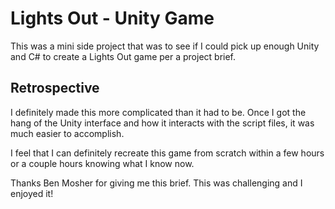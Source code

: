 # Lights Out - Unity Game

This was a mini side project that was to see if I could pick up enough Unity and C# to create a Lights Out game per a project brief.

## Retrospective

I definitely made this more complicated than it had to be. Once I got the hang of the Unity interface and how it interacts with the script files, it was much easier to accomplish.

I feel that I can definitely recreate this game from scratch within a few hours or a couple hours knowing what I know now.

Thanks Ben Mosher for giving me this brief. This was challenging and I enjoyed it!
